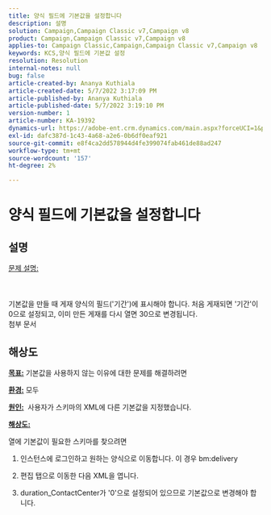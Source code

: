 ```yaml
---
title: 양식 필드에 기본값을 설정합니다
description: 설명
solution: Campaign,Campaign Classic v7,Campaign v8
product: Campaign,Campaign Classic v7,Campaign v8
applies-to: Campaign Classic,Campaign,Campaign Classic v7,Campaign v8
keywords: KCS,양식 필드에 기본값 설정
resolution: Resolution
internal-notes: null
bug: false
article-created-by: Ananya Kuthiala
article-created-date: 5/7/2022 3:17:09 PM
article-published-by: Ananya Kuthiala
article-published-date: 5/7/2022 3:19:10 PM
version-number: 1
article-number: KA-19392
dynamics-url: https://adobe-ent.crm.dynamics.com/main.aspx?forceUCI=1&pagetype=entityrecord&etn=knowledgearticle&id=ffdd6cc2-18ce-ec11-a7b5-0022480a8e40
exl-id: dafc387d-1c43-4a68-a2e6-0b6df0eaf921
source-git-commit: e8f4ca2dd578944d4fe399074fab461de88ad247
workflow-type: tm+mt
source-wordcount: '157'
ht-degree: 2%

---
```


# 양식 필드에 기본값을 설정합니다

## 설명

<u>문제 설명:</u><br><br> <br><br>기본값을 만들 때 게재 양식의 필드(&#39;기간&#39;)에 표시해야 합니다. 처음 게재되면 &#39;기간&#39;이 0으로 설정되고, 이미 만든 게재를 다시 열면 30으로 변경됩니다.
<br>첨부 문서<br>

## 해상도


<b><u>목표:</u></b> 기본값을 사용하지 않는 이유에 대한 문제를 해결하려면

<b><u>환경:</u></b> 모두

<b><u>원인:</u></b>  사용자가 스키마의 XML에 다른 기본값을 지정했습니다.

<b><u>해상도:</u></b>

열에 기본값이 필요한 스키마를 찾으려면

1. 인스턴스에 로그인하고 원하는 양식으로 이동합니다. 이 경우 bm:delivery

2. 편집 탭으로 이동한 다음 XML을 엽니다.

3. duration_ContactCenter가 &#39;0&#39;으로 설정되어 있으므로 기본값으로 변경해야 합니다.
